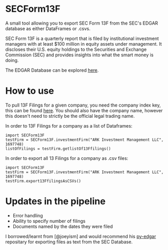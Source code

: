 # SECForm13F

A small tool allowing you to export SEC Form 13F from the SEC's EDGAR database as either DataFrames or .csvs.

SEC Form 13F is a quarterly report that is filed by institutional investment managers with at least $100 million in equity assets under management. It discloses their U.S. equity holdings to the Securities and Exchange Commission (SEC) and provides insights into what the smart money is doing.

The EDGAR Database can be explored [here](https://www.sec.gov/edgar/searchedgar/companysearch.html).


# How to use

To pull 13F Filings for a given company, you need the company index key, this can be found [here](https://www.sec.gov/edgar/searchedgar/companysearch.html). You should also have the company name, however this doesn't need to strictly be the official legal trading name.

In order to 13F Filings for a company as a list of Dataframes:

```
import SECForm13F
testFirm = SECForm13F.investmentFirm("ARK Investment Management LLC", 1697748)
listOfFilings = testFirm.getlistOf13Ffilings()
```

In order to export all 13 Filings for a company as .csv files:

```
import SECForm13F
testFirm = SECForm13F.investmentFirm("ARK Investment Management LLC", 1697748)
testFirm.export13FfilingsAsCSVs()
```


# Updates in the pipeline
* Error handling
* Ability to specify number of filings
* Documents named by the dates they were filed 


I borrowed/learnt from [@joeyism] and would recommend his [py-edgar](https://github.com/joeyism/py-edgar/commits?author=joeyism) repositary for exporting files as text from the SEC Database.
